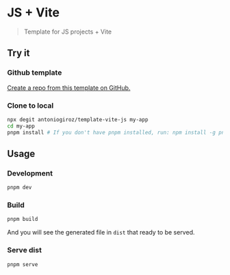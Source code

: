 # JS + Vite

> Template for JS projects + Vite

## Try it

### Github template

[Create a repo from this template on GitHub.](https://github.com/antoniogiroz/template-vite-js/generate)

### Clone to local

```bash
npx degit antoniogiroz/template-vite-js my-app
cd my-app
pnpm install # If you don't have pnpm installed, run: npm install -g pnpm
```

## Usage

### Development

```bash
pnpm dev
```

### Build

```bash
pnpm build
```

And you will see the generated file in `dist` that ready to be served.

### Serve dist

```bash
pnpm serve
```
